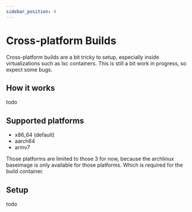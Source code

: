 ```yaml
---
sidebar_position: 4
---
```


# Cross-platform Builds

Cross-platform builds are a bit tricky to setup, especially inside virtualizations such as lxc containers.
This is still a bit work in progress, so expect some bugs.

## How it works
todo

## Supported platforms
* x86_64 (default)
* aarch64
* armv7

Those platforms are limited to those 3 for now, because the archlinux baseimage is only available for those platforms.
Which is required for the build container.

## Setup
todo